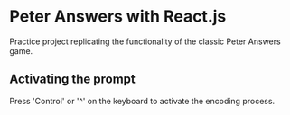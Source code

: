 # Peter Answers with React.js

Practice project replicating the functionality of the classic Peter Answers game.

## Activating the prompt

Press 'Control' or '^' on the keyboard to activate the encoding process.